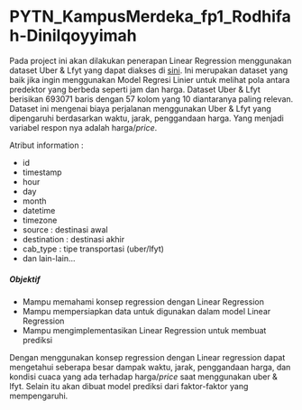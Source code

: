 # PYTN_KampusMerdeka_fp1_Rodhifah-Dinilqoyyimah

Pada project ini akan dilakukan penerapan Linear Regression menggunakan dataset Uber & Lfyt yang dapat diakses di [sini](https://www.kaggle.com/datasets/brllrb/uber-and-lyft-dataset-boston-ma). Ini merupakan dataset yang baik jika ingin menggunakan Model Regresi Linier untuk melihat pola antara predektor yang berbeda seperti jam dan harga. Dataset Uber & Lfyt berisikan 693071 baris dengan 57 kolom yang 10 diantaranya paling relevan. Dataset ini mengenai biaya perjalanan menggunakan Uber & Lfyt yang dipengaruhi berdasarkan waktu, jarak, penggandaan harga. Yang menjadi variabel respon nya adalah harga/*price*. 

Atribut information :
- id
- timestamp
- hour
- day
- month
- datetime 
- timezone
- source : destinasi awal
- destination : destinasi akhir
- cab_type : tipe transportasi (uber/lfyt)
- dan lain-lain...

##### Objektif
- Mampu memahami konsep regression dengan Linear Regression
- Mampu mempersiapkan data untuk digunakan dalam model Linear Regression
- Mampu mengimplementasikan Linear Regression untuk membuat prediksi

Dengan menggunakan konsep regression dengan Linear regression dapat mengetahui seberapa besar dampak waktu, jarak, penggandaan harga, dan kondisi cuaca yang ada terhadap harga/*price* saat menggunakan uber & lfyt. Selain itu akan dibuat model prediksi dari faktor-faktor yang mempengaruhi.
